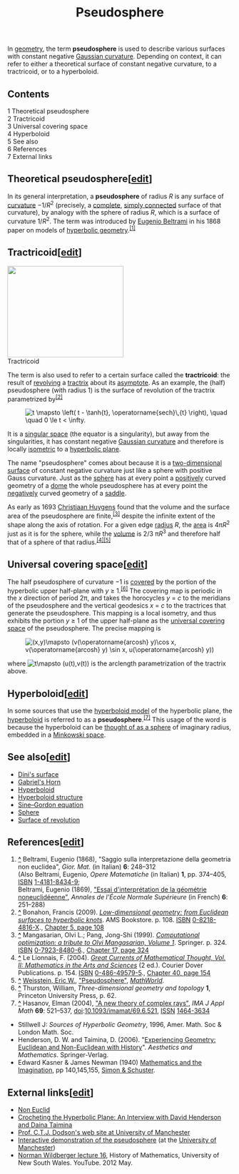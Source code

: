 ﻿---
lastrevid: 647262643
pageid: 60766
canonicalurl: http://en.wikipedia.org/wiki/Pseudosphere
title: Pseudosphere
editurl: http://en.wikipedia.org/w/index.php?title=Pseudosphere&action=edit
length: 7079
contentmodel: wikitext
pagelanguage: en
touched: 2015-02-15T16:46:46Z
ns: 0
fullurl: http://en.wikipedia.org/wiki/Pseudosphere
---

<p>In <a href="/wiki/Geometry" title="Geometry">geometry</a>, the term <b>pseudosphere</b> is used to describe various surfaces with constant negative <a href="/wiki/Gaussian_curvature" title="Gaussian curvature">Gaussian curvature</a>. Depending on context, it can refer to either a theoretical surface of constant negative curvature, to a tractricoid, or to a hyperboloid.
</p>
<div id="toc" class="toc"><div id="toctitle"><h2>Contents</h2></div>
<ul>
<li class="toclevel-1 tocsection-1"><a href="#Theoretical_pseudosphere"><span class="tocnumber">1</span> <span class="toctext">Theoretical pseudosphere</span></a></li>
<li class="toclevel-1 tocsection-2"><a href="#Tractricoid"><span class="tocnumber">2</span> <span class="toctext">Tractricoid</span></a></li>
<li class="toclevel-1 tocsection-3"><a href="#Universal_covering_space"><span class="tocnumber">3</span> <span class="toctext">Universal covering space</span></a></li>
<li class="toclevel-1 tocsection-4"><a href="#Hyperboloid"><span class="tocnumber">4</span> <span class="toctext">Hyperboloid</span></a></li>
<li class="toclevel-1 tocsection-5"><a href="#See_also"><span class="tocnumber">5</span> <span class="toctext">See also</span></a></li>
<li class="toclevel-1 tocsection-6"><a href="#References"><span class="tocnumber">6</span> <span class="toctext">References</span></a></li>
<li class="toclevel-1 tocsection-7"><a href="#External_links"><span class="tocnumber">7</span> <span class="toctext">External links</span></a></li>
</ul>
</div>

<h2><span class="mw-headline" id="Theoretical_pseudosphere">Theoretical pseudosphere</span><span class="mw-editsection"><span class="mw-editsection-bracket">[</span><a href="/w/index.php?title=Pseudosphere&amp;action=edit&amp;section=1" title="Edit section: Theoretical pseudosphere">edit</a><span class="mw-editsection-bracket">]</span></span></h2>
<p>In its general interpretation, a <b>pseudosphere</b> of radius <i>R</i> is any surface of <a href="/wiki/Gaussian_curvature" title="Gaussian curvature">curvature</a> &#8722;1/<i>R</i><sup>2</sup> (precisely, a <a href="/wiki/Complete_metric_space" title="Complete metric space">complete</a>, <a href="/wiki/Simply_connected" title="Simply connected" class="mw-redirect">simply connected</a> surface of that curvature), by analogy with the sphere of radius <i>R</i>, which is a surface of curvature 1/<i>R</i><sup>2</sup>. The term was introduced by <a href="/wiki/Eugenio_Beltrami" title="Eugenio Beltrami">Eugenio Beltrami</a> in his 1868 paper on models of <a href="/wiki/Hyperbolic_geometry" title="Hyperbolic geometry">hyperbolic geometry</a>.<sup id="cite_ref-1" class="reference"><a href="#cite_note-1"><span>[</span>1<span>]</span></a></sup>
</p>
<h2><span class="mw-headline" id="Tractricoid">Tractricoid</span><span class="mw-editsection"><span class="mw-editsection-bracket">[</span><a href="/w/index.php?title=Pseudosphere&amp;action=edit&amp;section=2" title="Edit section: Tractricoid">edit</a><span class="mw-editsection-bracket">]</span></span></h2>
<div class="thumb tright"><div class="thumbinner" style="width:262px;"><a href="/wiki/File:Pseudosphere.png" class="image"><img alt="" src="//upload.wikimedia.org/wikipedia/commons/9/9d/Pseudosphere.png" width="260" height="205" class="thumbimage" data-file-width="260" data-file-height="205" /></a>  <div class="thumbcaption">Tractricoid</div></div></div>
<p>The term is also used to refer to a certain surface called the <b>tractricoid</b>: the result of <a href="/wiki/Surface_of_revolution" title="Surface of revolution">revolving</a> a <a href="/wiki/Tractrix" title="Tractrix">tractrix</a> about its <a href="/wiki/Asymptote" title="Asymptote">asymptote</a>. As an example, the (half) pseudosphere (with radius 1) is the surface of revolution of the tractrix parametrized by<sup id="cite_ref-2" class="reference"><a href="#cite_note-2"><span>[</span>2<span>]</span></a></sup>
</p>
<dl><dd><img class="mwe-math-fallback-image-inline tex" alt="t \mapsto \left( t - \tanh{t}, \operatorname{sech}\,{t} \right), \quad \quad 0 \le t &lt; \infty." src="//upload.wikimedia.org/math/c/5/5/c55480f3fd606ab94d69b2fce98e82fb.png" /></dd></dl>
<p>It is a <a href="/wiki/Mathematical_singularity" title="Mathematical singularity" class="mw-redirect">singular space</a> (the equator is a singularity), but away from the singularities, it has constant negative <a href="/wiki/Gaussian_curvature" title="Gaussian curvature">Gaussian curvature</a> and therefore is locally <a href="/wiki/Isometry" title="Isometry">isometric</a> to a <a href="/wiki/Hyperbolic_space" title="Hyperbolic space">hyperbolic plane</a>.
</p><p>The name "pseudosphere" comes about because it is a <a href="/wiki/Dimension" title="Dimension">two-dimensional</a> <a href="/wiki/Surface" title="Surface">surface</a> of constant negative curvature just like a sphere with positive Gauss curvature.
Just as the <a href="/wiki/Sphere" title="Sphere">sphere</a> has at every point a <a href="/wiki/Positive_number" title="Positive number" class="mw-redirect">positively</a> curved geometry of a <a href="/wiki/Dome" title="Dome">dome</a> the whole pseudosphere has at every point the <a href="/wiki/Negative_number" title="Negative number">negatively</a> curved geometry of a <a href="/wiki/Saddle_surface" title="Saddle surface">saddle</a>.
</p><p>As early as 1693 <a href="/wiki/Christiaan_Huygens" title="Christiaan Huygens">Christiaan Huygens</a> found that the volume and the surface area of the pseudosphere are finite,<sup id="cite_ref-3" class="reference"><a href="#cite_note-3"><span>[</span>3<span>]</span></a></sup> despite the infinite extent of the shape along the axis of rotation. For a given edge <a href="/wiki/Radius" title="Radius">radius</a> <i>R</i>, the <a href="/wiki/Area" title="Area">area</a> is 4π<i>R</i><sup>2</sup> just as it is for the sphere, while the <a href="/wiki/Volume" title="Volume">volume</a> is 2/3 π<i>R</i><sup>3</sup> and therefore half that of a sphere of that radius.<sup id="cite_ref-4" class="reference"><a href="#cite_note-4"><span>[</span>4<span>]</span></a></sup><sup id="cite_ref-5" class="reference"><a href="#cite_note-5"><span>[</span>5<span>]</span></a></sup>
</p>
<h2><span class="mw-headline" id="Universal_covering_space">Universal covering space</span><span class="mw-editsection"><span class="mw-editsection-bracket">[</span><a href="/w/index.php?title=Pseudosphere&amp;action=edit&amp;section=3" title="Edit section: Universal covering space">edit</a><span class="mw-editsection-bracket">]</span></span></h2>
<p>The half pseudosphere of curvature &#8722;1 is <a href="/wiki/Covering_space" title="Covering space">covered</a> by the portion of the hyperbolic upper half-plane with <i>y</i>&#160;≥&#160;1.<sup id="cite_ref-6" class="reference"><a href="#cite_note-6"><span>[</span>6<span>]</span></a></sup>  The covering map is periodic in the <i>x</i> direction of period 2π, and takes the horocycles <i>y</i>&#160;=&#160;<i>c</i> to the meridians of the pseudosphere and the vertical geodesics <i>x</i>&#160;=&#160;<i>c</i> to the tractrices that generate the pseudosphere.  This mapping is a local isometry, and thus exhibits the portion <i>y</i>&#160;≥&#160;1 of the upper half-plane as the <a href="/wiki/Universal_covering_space" title="Universal covering space" class="mw-redirect">universal covering space</a> of the pseudosphere.  The precise mapping is
</p>
<dl><dd><img class="mwe-math-fallback-image-inline tex" alt="(x,y)\mapsto (v(\operatorname{arcosh} y)\cos x, v(\operatorname{arcosh} y) \sin x, u(\operatorname{arcosh} y))" src="//upload.wikimedia.org/math/8/0/a/80a32c109de9ec5743a9eb434e1aa9f0.png" /></dd></dl>
<p>where <img class="mwe-math-fallback-image-inline tex" alt="t\mapsto (u(t),v(t))" src="//upload.wikimedia.org/math/1/c/e/1ce7142d59e8b33a751a2ca97b9f1b87.png" /> is the arclength parametrization of the tractrix above.
</p>
<h2><span class="mw-headline" id="Hyperboloid">Hyperboloid</span><span class="mw-editsection"><span class="mw-editsection-bracket">[</span><a href="/w/index.php?title=Pseudosphere&amp;action=edit&amp;section=4" title="Edit section: Hyperboloid">edit</a><span class="mw-editsection-bracket">]</span></span></h2>
<p>In some sources that use the <a href="/wiki/Hyperboloid_model" title="Hyperboloid model">hyperboloid model</a> of the hyperbolic plane, the <a href="/wiki/Hyperboloid" title="Hyperboloid">hyperboloid</a> is referred to as a <b>pseudosphere</b>.<sup id="cite_ref-7" class="reference"><a href="#cite_note-7"><span>[</span>7<span>]</span></a></sup>
This usage of the word is because the hyperboloid can be <a href="/wiki/Hyperboloid#Relation_to_the_sphere" title="Hyperboloid">thought of as a sphere</a> of imaginary radius, embedded in a <a href="/wiki/Minkowski_space" title="Minkowski space">Minkowski space</a>.
</p>
<h2><span class="mw-headline" id="See_also">See also</span><span class="mw-editsection"><span class="mw-editsection-bracket">[</span><a href="/w/index.php?title=Pseudosphere&amp;action=edit&amp;section=5" title="Edit section: See also">edit</a><span class="mw-editsection-bracket">]</span></span></h2>
<ul><li><a href="/wiki/Dini%27s_surface" title="Dini&#39;s surface">Dini's surface</a></li>
<li><a href="/wiki/Gabriel%27s_Horn" title="Gabriel&#39;s Horn">Gabriel's Horn</a></li>
<li><a href="/wiki/Hyperboloid" title="Hyperboloid">Hyperboloid</a></li>
<li><a href="/wiki/Hyperboloid_structure" title="Hyperboloid structure">Hyperboloid structure</a></li>
<li><a href="/wiki/Sine%E2%80%93Gordon_equation" title="Sine–Gordon equation" class="mw-redirect">Sine–Gordon equation</a></li>
<li><a href="/wiki/Sphere" title="Sphere">Sphere</a></li>
<li><a href="/wiki/Surface_of_revolution" title="Surface of revolution">Surface of revolution</a></li></ul>
<h2><span class="mw-headline" id="References">References</span><span class="mw-editsection"><span class="mw-editsection-bracket">[</span><a href="/w/index.php?title=Pseudosphere&amp;action=edit&amp;section=6" title="Edit section: References">edit</a><span class="mw-editsection-bracket">]</span></span></h2>
<div class="references-small">
<div class="reflist" style="list-style-type: decimal;">
<ol class="references">
<li id="cite_note-1"><span class="mw-cite-backlink"><b><a href="#cite_ref-1">^</a></b></span> <span class="reference-text"><span id="CITEREFBeltrami1868" class="citation">Beltrami, Eugenio (1868), "Saggio sulla interpretazione della geometria non euclidea", <i>Gior. Mat.</i> (in Italian) <b>6</b>: 248&#8211;312</span><span title="ctx_ver=Z39.88-2004&amp;rfr_id=info%3Asid%2Fen.wikipedia.org%3APseudosphere&amp;rft.atitle=Saggio+sulla+interpretazione+della+geometria+non+euclidea&amp;rft.au=Beltrami%2C+Eugenio&amp;rft.aufirst=Eugenio&amp;rft.aulast=Beltrami&amp;rft.date=1868&amp;rft.genre=article&amp;rft.jtitle=Gior.+Mat.&amp;rft.pages=248-312&amp;rft_val_fmt=info%3Aofi%2Ffmt%3Akev%3Amtx%3Ajournal&amp;rft.volume=6" class="Z3988"><span style="display:none;">&#160;</span></span><br/>
(Also <span id="CITEREFBeltrami" class="citation">Beltrami, Eugenio, <i>Opere Matematiche</i> (in Italian) <b>1</b>, pp.&#160;374&#8211;405, <a href="/wiki/International_Standard_Book_Number" title="International Standard Book Number">ISBN</a>&#160;<a href="/wiki/Special:BookSources/1-4181-8434-9" title="Special:BookSources/1-4181-8434-9">1-4181-8434-9</a></span><span title="ctx_ver=Z39.88-2004&amp;rfr_id=info%3Asid%2Fen.wikipedia.org%3APseudosphere&amp;rft.au=Beltrami%2C+Eugenio&amp;rft.aufirst=Eugenio&amp;rft.aulast=Beltrami&amp;rft.btitle=Opere+Matematiche&amp;rft.genre=book&amp;rft.isbn=1-4181-8434-9&amp;rft.pages=374-405&amp;rft_val_fmt=info%3Aofi%2Ffmt%3Akev%3Amtx%3Abook&amp;rft.volume=1" class="Z3988"><span style="display:none;">&#160;</span></span>;<br/>
<span id="CITEREFBeltrami1869" class="citation">Beltrami, Eugenio (1869), <a rel="nofollow" class="external text" href="http://smf4.emath.fr/Publications/AnnalesENS/1_6/html/">"Essai d'interprétation de la géométrie noneuclidéenne"</a>, <i>Annales de l'École Normale Supérieure</i> (in French) <b>6</b>: 251&#8211;288</span><span title="ctx_ver=Z39.88-2004&amp;rfr_id=info%3Asid%2Fen.wikipedia.org%3APseudosphere&amp;rft.atitle=Essai+d%27interpr%C3%A9tation+de+la+g%C3%A9om%C3%A9trie+noneuclid%C3%A9enne&amp;rft.au=Beltrami%2C+Eugenio&amp;rft.aufirst=Eugenio&amp;rft.aulast=Beltrami&amp;rft.date=1869&amp;rft.genre=article&amp;rft_id=http%3A%2F%2Fsmf4.emath.fr%2FPublications%2FAnnalesENS%2F1_6%2Fhtml%2F&amp;rft.jtitle=Annales+de+l%27%C3%89cole+Normale+Sup%C3%A9rieure&amp;rft.pages=251-288&amp;rft_val_fmt=info%3Aofi%2Ffmt%3Akev%3Amtx%3Ajournal&amp;rft.volume=6" class="Z3988"><span style="display:none;">&#160;</span></span>)</span>
</li>
<li id="cite_note-2"><span class="mw-cite-backlink"><b><a href="#cite_ref-2">^</a></b></span> <span class="reference-text"><span class="citation book">Bonahon, Francis (2009). <a rel="nofollow" class="external text" href="http://books.google.com/books?id=YZ1L8S4osKsC"><i>Low-dimensional geometry: from Euclidean surfaces to hyperbolic knots</i></a>. AMS Bookstore. p.&#160;108. <a href="/wiki/International_Standard_Book_Number" title="International Standard Book Number">ISBN</a>&#160;<a href="/wiki/Special:BookSources/0-8218-4816-X" title="Special:BookSources/0-8218-4816-X">0-8218-4816-X</a>.</span><span title="ctx_ver=Z39.88-2004&amp;rfr_id=info%3Asid%2Fen.wikipedia.org%3APseudosphere&amp;rft.au=Bonahon%2C+Francis&amp;rft.aufirst=Francis&amp;rft.aulast=Bonahon&amp;rft.btitle=Low-dimensional+geometry%3A+from+Euclidean+surfaces+to+hyperbolic+knots&amp;rft.date=2009&amp;rft.genre=book&amp;rft_id=http%3A%2F%2Fbooks.google.com%2Fbooks%3Fid%3DYZ1L8S4osKsC&amp;rft.isbn=0-8218-4816-X&amp;rft.pages=108&amp;rft.pub=AMS+Bookstore&amp;rft_val_fmt=info%3Aofi%2Ffmt%3Akev%3Amtx%3Abook" class="Z3988"><span style="display:none;">&#160;</span></span>, <a rel="nofollow" class="external text" href="http://books.google.com/books?id=YZ1L8S4osKsC&amp;pg=PA108">Chapter 5, page 108</a></span>
</li>
<li id="cite_note-3"><span class="mw-cite-backlink"><b><a href="#cite_ref-3">^</a></b></span> <span class="reference-text"><span class="citation book">Mangasarian, Olvi L.; Pang, Jong-Shi (1999). <a rel="nofollow" class="external text" href="http://books.google.com/books?id=kJa15IMxAoIC"><i>Computational optimization: a tribute to Olvi Mangasarian, Volume 1</i></a>. Springer. p.&#160;324. <a href="/wiki/International_Standard_Book_Number" title="International Standard Book Number">ISBN</a>&#160;<a href="/wiki/Special:BookSources/0-7923-8480-6" title="Special:BookSources/0-7923-8480-6">0-7923-8480-6</a>.</span><span title="ctx_ver=Z39.88-2004&amp;rfr_id=info%3Asid%2Fen.wikipedia.org%3APseudosphere&amp;rft.aufirst=Olvi+L.&amp;rft.aulast=Mangasarian&amp;rft.au=Mangasarian%2C+Olvi+L.&amp;rft.au=Pang%2C+Jong-Shi&amp;rft.btitle=Computational+optimization%3A+a+tribute+to+Olvi+Mangasarian%2C+Volume+1&amp;rft.date=1999&amp;rft.genre=book&amp;rft_id=http%3A%2F%2Fbooks.google.com%2Fbooks%3Fid%3DkJa15IMxAoIC&amp;rft.isbn=0-7923-8480-6&amp;rft.pages=324&amp;rft.pub=Springer&amp;rft_val_fmt=info%3Aofi%2Ffmt%3Akev%3Amtx%3Abook" class="Z3988"><span style="display:none;">&#160;</span></span>, <a rel="nofollow" class="external text" href="http://books.google.com/books?id=kJa15IMxAoIC&amp;pg=PA324">Chapter 17, page 324</a></span>
</li>
<li id="cite_note-4"><span class="mw-cite-backlink"><b><a href="#cite_ref-4">^</a></b></span> <span class="reference-text"><span class="citation book">Le Lionnais, F. (2004). <a rel="nofollow" class="external text" href="http://books.google.com/books?id=pCYDhbhu1O0C"><i>Great Currents of Mathematical Thought, Vol. II: Mathematics in the Arts and Sciences</i></a> (2 ed.). Courier Dover Publications. p.&#160;154. <a href="/wiki/International_Standard_Book_Number" title="International Standard Book Number">ISBN</a>&#160;<a href="/wiki/Special:BookSources/0-486-49579-5" title="Special:BookSources/0-486-49579-5">0-486-49579-5</a>.</span><span title="ctx_ver=Z39.88-2004&amp;rfr_id=info%3Asid%2Fen.wikipedia.org%3APseudosphere&amp;rft.aufirst=F.&amp;rft.aulast=Le+Lionnais&amp;rft.au=Le+Lionnais%2C+F.&amp;rft.btitle=Great+Currents+of+Mathematical+Thought%2C+Vol.+II%3A+Mathematics+in+the+Arts+and+Sciences&amp;rft.date=2004&amp;rft.edition=2&amp;rft.genre=book&amp;rft_id=http%3A%2F%2Fbooks.google.com%2Fbooks%3Fid%3DpCYDhbhu1O0C&amp;rft.isbn=0-486-49579-5&amp;rft.pages=154&amp;rft.pub=Courier+Dover+Publications&amp;rft_val_fmt=info%3Aofi%2Ffmt%3Akev%3Amtx%3Abook" class="Z3988"><span style="display:none;">&#160;</span></span>, <a rel="nofollow" class="external text" href="http://books.google.com/books?id=pCYDhbhu1O0C&amp;pg=PA154">Chapter 40, page 154</a></span>
</li>
<li id="cite_note-5"><span class="mw-cite-backlink"><b><a href="#cite_ref-5">^</a></b></span> <span class="reference-text"><span class="citation mathworld" id="Reference-Mathworld-Pseudosphere"><a href="/wiki/Eric_W._Weisstein" title="Eric W. Weisstein">Weisstein, Eric W.</a>, <a rel="nofollow" class="external text" href="http://mathworld.wolfram.com/Pseudosphere.html">"Pseudosphere"</a>, <i><a href="/wiki/MathWorld" title="MathWorld">MathWorld</a></i>.</span></span>
</li>
<li id="cite_note-6"><span class="mw-cite-backlink"><b><a href="#cite_ref-6">^</a></b></span> <span class="reference-text"><span id="CITEREFThurston" class="citation">Thurston, William, <i>Three-dimensional geometry and topology</i> <b>1</b>, Princeton University Press, p.&#160;62</span><span title="ctx_ver=Z39.88-2004&amp;rfr_id=info%3Asid%2Fen.wikipedia.org%3APseudosphere&amp;rft.aufirst=William&amp;rft.aulast=Thurston&amp;rft.au=Thurston%2C+William&amp;rft.btitle=Three-dimensional+geometry+and+topology&amp;rft.genre=book&amp;rft.pages=62&amp;rft.pub=Princeton+University+Press&amp;rft_val_fmt=info%3Aofi%2Ffmt%3Akev%3Amtx%3Abook&amp;rft.volume=1" class="Z3988"><span style="display:none;">&#160;</span></span>.</span>
</li>
<li id="cite_note-7"><span class="mw-cite-backlink"><b><a href="#cite_ref-7">^</a></b></span> <span class="reference-text"><span id="CITEREFHasanov2004" class="citation">Hasanov, Elman (2004), <a rel="nofollow" class="external text" href="http://imamat.oxfordjournals.org/cgi/reprint/69/6/521">"A new theory of complex rays"</a>, <i>IMA J Appl Math</i> <b>69</b>: 521&#8211;537, <a href="/wiki/Digital_object_identifier" title="Digital object identifier">doi</a>:<a rel="nofollow" class="external text" href="//dx.doi.org/10.1093%2Fimamat%2F69.6.521">10.1093/imamat/69.6.521</a>, <a href="/wiki/International_Standard_Serial_Number" title="International Standard Serial Number">ISSN</a>&#160;<a rel="nofollow" class="external text" href="//www.worldcat.org/issn/1464-3634">1464-3634</a></span><span title="ctx_ver=Z39.88-2004&amp;rfr_id=info%3Asid%2Fen.wikipedia.org%3APseudosphere&amp;rft.atitle=A+new+theory+of+complex+rays&amp;rft.aufirst=Elman&amp;rft.au=Hasanov%2C+Elman&amp;rft.aulast=Hasanov&amp;rft.date=2004&amp;rft.genre=article&amp;rft_id=http%3A%2F%2Fimamat.oxfordjournals.org%2Fcgi%2Freprint%2F69%2F6%2F521&amp;rft_id=info%3Adoi%2F10.1093%2Fimamat%2F69.6.521&amp;rft.issn=1464-3634&amp;rft.jtitle=IMA+J+Appl+Math&amp;rft.pages=521-537&amp;rft_val_fmt=info%3Aofi%2Ffmt%3Akev%3Amtx%3Ajournal&amp;rft.volume=69" class="Z3988"><span style="display:none;">&#160;</span></span></span>
</li>
</ol></div>
<ul><li> Stillwell J: <i>Sources of Hyperbolic Geometry</i>, 1996, Amer. Math. Soc &amp; London Math. Soc.</li>
<li> <span class="citation book">Henderson, D. W. and Taimina, D. (2006). "<a rel="nofollow" class="external text" href="http://dspace.library.cornell.edu/bitstream/1813/2714/1/2003-4.pdf">Experiencing Geometry: Euclidean and Non-Euclidean with History</a>". <i>Aesthetics and Mathematics</i>. Springer-Verlag.</span><span title="ctx_ver=Z39.88-2004&amp;rfr_id=info%3Asid%2Fen.wikipedia.org%3APseudosphere&amp;rft.atitle=%5Bhttp%3A%2F%2Fdspace.library.cornell.edu%2Fbitstream%2F1813%2F2714%2F1%2F2003-4.pdf+Experiencing+Geometry%3A+Euclidean+and+Non-Euclidean+with+History%5D&amp;rft.au=Henderson%2C+D.+W.+and+Taimina%2C+D.&amp;rft.aulast=Henderson%2C+D.+W.+and+Taimina%2C+D.&amp;rft.btitle=Aesthetics+and+Mathematics&amp;rft.date=2006&amp;rft.genre=bookitem&amp;rft.pub=Springer-Verlag&amp;rft_val_fmt=info%3Aofi%2Ffmt%3Akev%3Amtx%3Abook" class="Z3988"><span style="display:none;">&#160;</span></span></li>
<li> Edward Kasner &amp; James Newman (1940) <a href="/wiki/Mathematics_and_the_Imagination" title="Mathematics and the Imagination" class="mw-redirect">Mathematics and the Imagination</a>, pp 140,145,155, <a href="/wiki/Simon_%26_Schuster" title="Simon &amp; Schuster">Simon &amp; Schuster</a>.</li></ul>
</div>
<h2><span class="mw-headline" id="External_links">External links</span><span class="mw-editsection"><span class="mw-editsection-bracket">[</span><a href="/w/index.php?title=Pseudosphere&amp;action=edit&amp;section=7" title="Edit section: External links">edit</a><span class="mw-editsection-bracket">]</span></span></h2>
<ul><li><a rel="nofollow" class="external text" href="http://www.cs.unm.edu/~joel/NonEuclid/pseudosphere.html">Non Euclid</a></li>
<li><a rel="nofollow" class="external text" href="http://www.cabinetmagazine.org/issues/16/crocheting.php">Crocheting the Hyperbolic Plane: An Interview with David Henderson and Daina Taimina </a></li>
<li><a rel="nofollow" class="external text" href="http://www.maths.manchester.ac.uk/~kd/">Prof. C.T.J. Dodson's web site at University of Manchester</a></li>
<li><a rel="nofollow" class="external text" href="http://www.maths.manchester.ac.uk/~kd/geomview/dini.html">Interactive demonstration of the pseudosphere</a> (at the <a href="/wiki/University_of_Manchester" title="University of Manchester">University of Manchester</a>)</li>
<li><a rel="nofollow" class="external text" href="http://www.youtube.com/watch?v=6xgtMQ7WSzQ">Norman Wildberger lecture 16</a>, History of Mathematics, University of New South Wales. YouTube. 2012 May.</li></ul>
